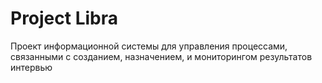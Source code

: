 Project Libra
=====

Проект информационной системы для управления процессами, связанными с созданием, назначением, и мониторингом результатов
интервью
